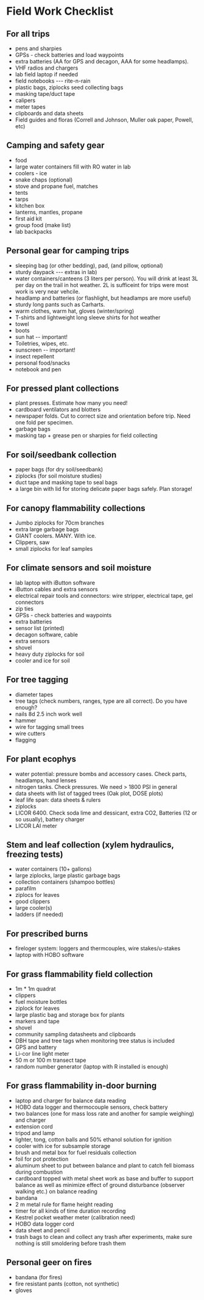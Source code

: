 Field Work Checklist
====================

For all trips
-------------

- pens and sharpies
- GPSs - check batteries and load waypoints
- extra batteries (AA for GPS and decagon, AAA for some headlamps).
- VHF radios and chargers
- lab field laptop if needed
- field notebooks --- rite-n-rain
- plastic bags, ziplocks seed collecting bags
- masking tape/duct tape
- calipers
- meter tapes
- clipboards and data sheets
- Field guides and floras (Correll and Johnson, Muller oak paper, Powell, etc)

Camping and safety gear
-----------------------

- food
- large water containers fill with RO water in lab
- coolers - ice
- snake chaps (optional)
- stove and propane fuel, matches
- tents
- tarps
- kitchen box
- lanterns, mantles, propane
- first aid kit
- group food (make list)
- lab backpacks

Personal gear for camping trips
-------------------------------
 
- sleeping bag (or other bedding), pad, (and pillow, optional)
- sturdy daypack --- extras in lab)
- water containers/canteens (3 liters per person). You will drink at least 3L per day on the trail in hot weather. 2L is sufficeint for trips were most work is very near vehcile.
- headlamp and batteries (or flashlight, but headlamps are more useful)
- sturdy long pants such as Carharts.
- warm clothes, warm hat, gloves (winter/spring)
- T-shirts and lightweight long sleeve shirts for hot weather
- towel
- boots
- sun hat -- important!
- Toiletries, wipes, etc.
- sunscreen -- important!
- insect repellent
- personal food/snacks
- notebook and pen

For pressed plant collections
-----------------------------
- plant presses. Estimate how many you need!
- cardboard ventilators and blotters
- newspaper folds. Cut to correct size and orientation before trip. Need one fold per specimen.
- garbage bags
- masking tap + grease pen or sharpies for field collecting

For soil/seedbank collection
----------------------------
- paper bags (for dry soil/seedbank)
- ziplocks (for soil moisture studies)
- duct tape and masking tape to seal bags
- a large bin with lid for storing delicate paper bags safely. Plan storage!

For canopy flammability collections
-----------------------------------

- Jumbo ziplocks for 70cm branches
- extra large garbage bags
- GIANT coolers. MANY. With ice.
- Clippers, saw
- small ziplocks for leaf samples


For climate sensors and soil moisture
-------------------------------------

- lab laptop with iButton software
- iButton cables and extra sensors
- electrical repair tools and connectors: wire stripper, electrical tape, gel connectors
- zip ties
- GPSs - check batteries and waypoints
- extra batteries
- sensor list (printed)
- decagon software, cable
- extra sensors
- shovel
- heavy duty ziplocks for soil
- cooler and ice for soil
  
For tree tagging
----------------

- diameter tapes
- tree tags (check numbers, ranges, type are all correct). Do you have enough?
- nails 8d 2.5 inch work well
- hammer
- wire for tagging small trees
- wire cutters
- flagging

For plant ecophys
-----------------

- water potential: pressure bombs and accessory cases. Check parts, headlamps, hand lenses
- nitrogen tanks. Check pressures. We need > 1800 PSI in general
- data sheets with list of tagged trees (Oak plot, DOSE plots) 
- leaf life span: data sheets & rulers
- ziplocks
- LICOR 6400.  Check soda lime and dessicant, extra CO2, Batteries (12 or so usually), battery charger
- LICOR LAI meter
  
Stem and leaf collection (xylem hydraulics, freezing tests)
-----------------------------------------------------------

- water containers (10+ gallons)
- large ziplocks, large plastic garbage bags
- collection containers (shampoo bottles)
- parafilm
- ziplocs for leaves
- good clippers
- large cooler(s)
- ladders (if needed)

For prescribed burns
--------------------
- fireloger system: loggers and thermcouples, wire stakes/u-stakes
- laptop with HOBO software

For grass flammability field collection
---------------------------------------
 
- 1m * 1m quadrat
- clippers
- fuel moisture bottles
- ziplock for leaves 
- large plastic bag and storage box for plants
- markers and tape
- shovel 
- community sampling datasheets and clipboards
- DBH tape and tree tags when monitoring tree status is included
- GPS and battery
- Li-cor line light meter
- 50 m or 100 m transect tape
- random number generator (laptop with R installed is enough)

For grass flammability in-door burning
--------------------------------------
- laptop and charger for balance data reading
- HOBO data logger and thermocouple sensors, check battery
- two balances (one for mass loss rate and another for sample weighing) and charger
- extension cord
- tripod and lamp 
- lighter, tong, cotton balls and 50% ethanol solution for ignition 
- cooler with ice for subsample storage
- brush and metal box for fuel residuals collection
- foil for pot protection
- aluminum sheet to put between balance and plant to catch fell biomass during combustion
- cardboard topped with metal sheet work as base and buffer to support balance as well as minimize effect of ground disturbance (observer walking etc.) on balance reading
- bandana
- 2 m metal rule for flame height reading
- timer for all kinds of time duration recording
- Kestrel pocket weather meter (calibration need)
- HOBO data logger cord
- data sheet and pencil
- trash bags to clean and collect any trash after experiments, make sure nothing is still smoldering before trash them 

  
Personal geer on fires
--------

- bandana (for fires)
- fire resistant pants (cotton, not synthetic)
- gloves
